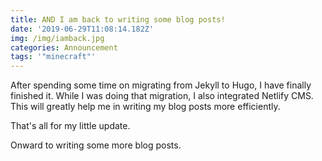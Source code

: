 ```yaml
---
title: AND I am back to writing some blog posts!
date: '2019-06-29T11:08:14.182Z'
img: /img/iamback.jpg
categories: Announcement
tags: '"minecraft"'
---
```

After spending some time on migrating from Jekyll to Hugo, I have finally finished it. While I was doing that migration, I also integrated Netlify CMS. This will greatly help me in writing my blog posts more efficiently.

That's all for my little update.

Onward to writing some more blog posts.
